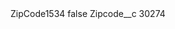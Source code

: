 <?xml version="1.0" encoding="UTF-8"?>
<CustomMetadata xmlns="http://soap.sforce.com/2006/04/metadata" xmlns:xsi="http://www.w3.org/2001/XMLSchema-instance" xmlns:xsd="http://www.w3.org/2001/XMLSchema">
    <label>ZipCode1534</label>
    <protected>false</protected>
    <values>
        <field>Zipcode__c</field>
        <value xsi:type="xsd:string">30274</value>
    </values>
</CustomMetadata>
